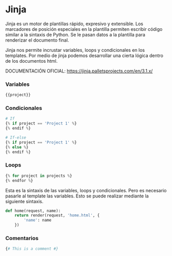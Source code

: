 # **Jinja**

Jinja es un motor de plantillas rápido, expresivo y extensible. Los marcadores de posición especiales en la plantilla permiten escribir código similar a la sintaxis de Python. Se le pasan datos a la plantilla para renderizar el documento final.

Jinja nos permite incrustar variables, loops y condicionales en los templates. Por medio de jinja podemos desarrollar una cierta lógica dentro de los documentos html.

DOCUMENTACIÓN OFICIAL: https://jinja.palletsprojects.com/en/3.1.x/ 

### **Variables**

```python
{{project}}
```

### **Condicionales**

```python
# If
{% if project == 'Project 1' %}
{% endif %}

# If-else
{% if project == 'Project 1' %}
{% else %}
{% endif %}
```

### **Loops**

```python
{% for project in projects %}
{% endfor %}
```

Esta es la sintaxis de las variables, loops y condicionales. Pero es necesario pasarle al template las variables. Esto se puede realizar mediante la siguiente sintaxis.

```python
def home(request, name):
    return render(request, 'home.html', {
        'name': name
    })
```

### **Comentarios**

```python
{# This is a comment #}
```


